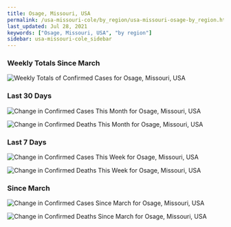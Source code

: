 ```yaml
---
title: Osage, Missouri, USA
permalink: /usa-missouri-cole/by_region/usa-missouri-osage-by_region.html
last_updated: Jul 28, 2021
keywords: ["Osage, Missouri, USA", "by region"]
sidebar: usa-missouri-cole_sidebar
---
```


<h3>Weekly Totals Since March</h3>

![Weekly Totals of Confirmed Cases for Osage, Missouri, USA](/covid_tracker/images/graphs/usa-missouri-osage-weekly_totals_graph.png)

<h3>Last 30 Days</h3>

![Change in Confirmed Cases This Month for Osage, Missouri, USA](/covid_tracker/images/graphs/usa-missouri-osage-delta_confirmed-30_days_graph.png)

![Change in Confirmed Deaths This Month for Osage, Missouri, USA](/covid_tracker/images/graphs/usa-missouri-osage-delta_deaths-30_days_graph.png)

<h3>Last 7 Days</h3>

![Change in Confirmed Cases This Week for Osage, Missouri, USA](/covid_tracker/images/graphs/usa-missouri-osage-delta_confirmed-7_days_graph.png)

![Change in Confirmed Deaths This Week for Osage, Missouri, USA](/covid_tracker/images/graphs/usa-missouri-osage-delta_deaths-7_days_graph.png)

<h3>Since March</h3>

![Change in Confirmed Cases Since March for Osage, Missouri, USA](/covid_tracker/images/graphs/usa-missouri-osage-delta_confirmed-since_march_graph.png)

![Change in Confirmed Deaths Since March for Osage, Missouri, USA](/covid_tracker/images/graphs/usa-missouri-osage-delta_deaths-since_march_graph.png)
